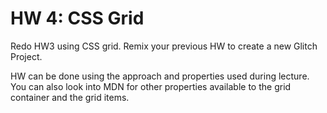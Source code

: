 # HW 4: CSS Grid 

Redo HW3 using CSS grid. Remix your previous HW to create a new Glitch Project. 

HW can be done using the approach and properties used during lecture. You can also look into MDN for other properties available to the grid container and the grid items. 
